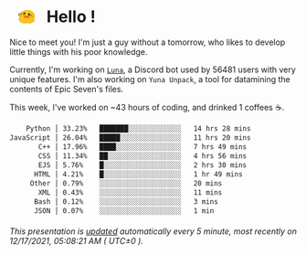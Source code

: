 <h1>   <img src="./spoink.gif" style="vertical-align:middle;" width="30px">   Hello ! </h1>

Nice to meet you! I'm just a guy without a tomorrow, who likes to develop little things with his poor knowledge.

Currently, I'm working on <a href='https://github.com/Asgarrrr/Luna'>`Luna`</a>, a Discord bot used by 56481 users with very unique features. I'm also working on `Yuna Unpack`, a tool for datamining the contents of Epic Seven's files.

This week, I've worked on ~43 hours of coding, and drinked 1 coffees ☕.

```
    Python │ 33.23%   ███████░░░░░░░░░░░░░   14 hrs 28 mins
JavaScript │ 26.04%   █████░░░░░░░░░░░░░░░   11 hrs 20 mins
       C++ │ 17.96%   ████░░░░░░░░░░░░░░░░   7 hrs 49 mins
       CSS │ 11.34%   ██░░░░░░░░░░░░░░░░░░   4 hrs 56 mins
       EJS │ 5.76%    █░░░░░░░░░░░░░░░░░░░   2 hrs 30 mins
      HTML │ 4.21%    █░░░░░░░░░░░░░░░░░░░   1 hr 49 mins
     Other │ 0.79%    ░░░░░░░░░░░░░░░░░░░░   20 mins
       XML │ 0.43%    ░░░░░░░░░░░░░░░░░░░░   11 mins
      Bash │ 0.12%    ░░░░░░░░░░░░░░░░░░░░   3 mins
      JSON │ 0.07%    ░░░░░░░░░░░░░░░░░░░░   1 min
```

###### This presentation is [updated](https://github.com/Asgarrrr) automatically every 5 minute, most recently on 12/17/2021, 05:08:21 AM ( UTC±0 ).